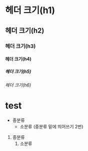 # 헤더 크기(h1)
## 헤더 크기(h2)
### 헤더 크기(h3)
#### 헤더 크기(h4)
##### 헤더 크기(h5)
###### 헤더 크기(h6)

# test

* 중분류
  * 소분류 (중분류 밑에 띄어쓰기 2번)
 
 1. 중분류
    1. 소분류
